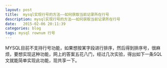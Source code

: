 ```yaml
---
layout: post
title:  mysql实现行号的方法——如何获取当前记录所在行号
description: mysql实现行号的方法——如何获取当前记录所在行号
date:   2015-02-06 20:11:39
categories: blog
tags: mysql rownum 行号
---
```

MYSQL目前不支持行号功能，如果想按某字段进行排序，然后得到排序号，很麻烦，要想实现这种功能，网上的答案五花八门，经过几次实验，得出如下一条SQL文就能简单实现此功能，现共享一下。

